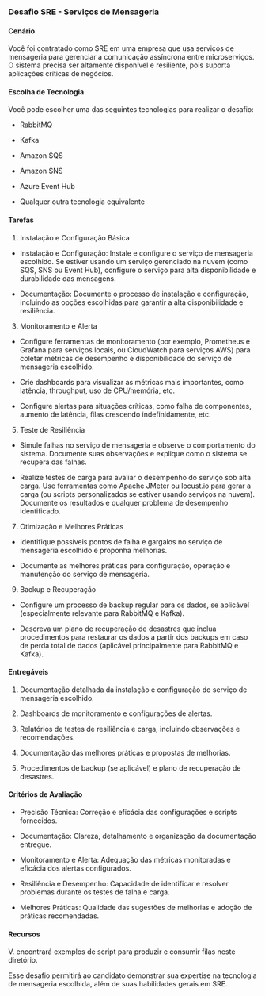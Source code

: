 ### Desafio SRE - Serviços de Mensageria

#### Cenário

Você foi contratado como SRE em uma empresa que usa serviços de mensageria para gerenciar a comunicação assíncrona entre microserviços. O sistema precisa ser altamente disponível e resiliente, pois suporta aplicações críticas de negócios.

#### Escolha de Tecnologia

Você pode escolher uma das seguintes tecnologias para realizar o desafio:

-   RabbitMQ

-   Kafka

-   Amazon SQS

-   Amazon SNS

-   Azure Event Hub

-   Qualquer outra tecnologia equivalente

#### Tarefas

1.  Instalação e Configuração Básica

-   Instalação e Configuração: Instale e configure o serviço de mensageria escolhido. Se estiver usando um serviço gerenciado na nuvem (como SQS, SNS ou Event Hub), configure o serviço para alta disponibilidade e durabilidade das mensagens.

-   Documentação: Documente o processo de instalação e configuração, incluindo as opções escolhidas para garantir a alta disponibilidade e resiliência.

3.  Monitoramento e Alerta

-   Configure ferramentas de monitoramento (por exemplo, Prometheus e Grafana para serviços locais, ou CloudWatch para serviços AWS) para coletar métricas de desempenho e disponibilidade do serviço de mensageria escolhido.

-   Crie dashboards para visualizar as métricas mais importantes, como latência, throughput, uso de CPU/memória, etc.

-   Configure alertas para situações críticas, como falha de componentes, aumento de latência, filas crescendo indefinidamente, etc.

5.  Teste de Resiliência

-   Simule falhas no serviço de mensageria e observe o comportamento do sistema. Documente suas observações e explique como o sistema se recupera das falhas.

-   Realize testes de carga para avaliar o desempenho do serviço sob alta carga. Use ferramentas como Apache JMeter ou locust.io para gerar a carga (ou scripts personalizados se estiver usando serviços na nuvem). Documente os resultados e qualquer problema de desempenho identificado.

7.  Otimização e Melhores Práticas

-   Identifique possíveis pontos de falha e gargalos no serviço de mensageria escolhido e proponha melhorias.

-   Documente as melhores práticas para configuração, operação e manutenção do serviço de mensageria.

9.  Backup e Recuperação

-   Configure um processo de backup regular para os dados, se aplicável (especialmente relevante para RabbitMQ e Kafka).

-   Descreva um plano de recuperação de desastres que inclua procedimentos para restaurar os dados a partir dos backups em caso de perda total de dados (aplicável principalmente para RabbitMQ e Kafka).

#### Entregáveis

1.  Documentação detalhada da instalação e configuração do serviço de mensageria escolhido.

2.  Dashboards de monitoramento e configurações de alertas.

3.  Relatórios de testes de resiliência e carga, incluindo observações e recomendações.

4.  Documentação das melhores práticas e propostas de melhorias.

5.  Procedimentos de backup (se aplicável) e plano de recuperação de desastres.

#### Critérios de Avaliação

-   Precisão Técnica: Correção e eficácia das configurações e scripts fornecidos.

-   Documentação: Clareza, detalhamento e organização da documentação entregue.

-   Monitoramento e Alerta: Adequação das métricas monitoradas e eficácia dos alertas configurados.

-   Resiliência e Desempenho: Capacidade de identificar e resolver problemas durante os testes de falha e carga.

-   Melhores Práticas: Qualidade das sugestões de melhorias e adoção de práticas recomendadas.

#### Recursos

V. encontrará exemplos de script para produzir e consumir filas neste diretório.

Esse desafio permitirá ao candidato demonstrar sua expertise na tecnologia de mensageria escolhida, além de suas habilidades gerais em SRE.
